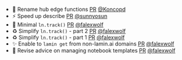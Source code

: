 - 🚚 Rename hub edge functions [PR](https://github.com/laminlabs/lamindb-setup/pull/866) [@Koncopd](https://github.com/Koncopd)
- ⚡️ Speed up describe [PR](https://github.com/laminlabs/lamindb/pull/1973) [@sunnyosun](https://github.com/sunnyosun)
- 🚸 Minimal `ln.track()` [PR](https://github.com/laminlabs/lamindb/pull/1982) [@falexwolf](https://github.com/falexwolf)
- ♻️ Simplify `ln.track()` - part 2 [PR](https://github.com/laminlabs/lamin-cli/pull/78) [@falexwolf](https://github.com/falexwolf)
- ♻️ Simplify `ln.track()` - part 1 [PR](https://github.com/laminlabs/lamin-cli/pull/77) [@falexwolf](https://github.com/falexwolf)
- ✨ Enable to `lamin get` from non-lamin.ai domains [PR](https://github.com/laminlabs/lamin-cli/pull/76) [@falexwolf](https://github.com/falexwolf)
- 📝 Revise advice on managing notebook templates [PR](https://github.com/laminlabs/lamindb/pull/1981) [@falexwolf](https://github.com/falexwolf)
